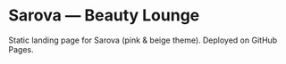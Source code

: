 # Sarova — Beauty Lounge

Static landing page for Sarova (pink & beige theme). Deployed on GitHub Pages.
